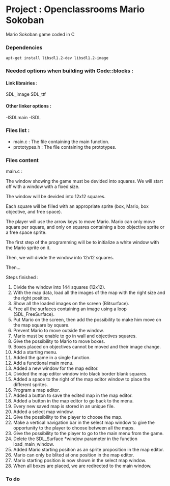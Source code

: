 # Project : Openclassrooms Mario Sokoban

Mario Sokoban game coded in C

### Dependencies
```
apt-get install libsdl1.2-dev libsdl1.2-image
```

### Needed options when building with Code::blocks :

#### Link librairies : 

SDL_image
SDL_ttf

#### Other linker options :

-lSDLmain
-lSDL

### Files list :

* main.c : The file containing the main function.
* prototypes.h : The file containing the prototypes.

### Files content
main.c :

The window showing the game must be devided into squares. We will start off
with a window with a fixed size. 

The window will be devided into 12x12 squares.

Each square will be filled with an appropriate sprite (box, Mario, box
objective, and free space).

The player will use the arrow keys to move Mario. Mario can only move
square per square, and only on squares containing a box objective sprite
or a free space sprite.

The first step of the programming will be to initialize a white window with
the Mario sprite on it.

Then, we will divide the window into 12x12 squares.

Then...

Steps finished :

1. Divide the window into 144 squares (12x12).
2. With the map data, load all the images of the map with the right size and the right position.
3. Show all the loaded images on the screen (Blitsurface).
4. Free all the surfaces containing an image using a loop (SDL_FreeSurface).
5. Put Mario on the screen, then add the possibility to make him move on the map square by square.
6. Prevent Mario to move outside the window.
7. Mario must be enable to go in wall and objectives squares.
8. Give the possibility to Mario to move boxes.
9. Boxes placed on objectives cannot be moved and their image change.
10. Add a starting menu.
11. Added the game in a single function.
12. Add a functional main menu.
13. Added a new window for the map editor.
14. Divided the map editor window into black border blank squares.
15. Added a space to the right of the map editor window to place the different sprites.
16. Program a map editor.
17. Added a button to save the edited map in the map editor.
18. Added a button in the map editor to go back to the menu.
19. Every new saved map is stored in an unique file.
20. Added a select map window.
21. Give the possibility to the player to choose the map.
22. Make a vertical navigation bar in the select map window to give the opportunity to the player to choose between all the maps.
23. Give the possibility to the player to go to the main menu from the game.
24. Delete the SDL_Surface *window parameter in the function load_main_window.
25. Added Mario starting position as an sprite proposition in the map editor.
26. Mario can only be blited at one position in the map editor.
27. Mario starting position is now shown in the select map window.
28. When all boxes are placed, we are redirected to the main window.

### To do